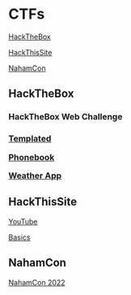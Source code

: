 # CTFs

<a href="#htb">HackTheBox</a>

<a href="#hts">HackThisSite</a>

<a href="#nc">NahamCon</a>

<h2 id="htb">HackTheBox</h2>

<h3>HackTheBox Web Challenge<h3>

<a href="https://medium.com/@adithyakrishnav001/templated-hackthebox-web-challenge-my-perspective-54823e2d39b2">Templated</a>

<a href="https://medium.com/@adithyakrishnav001/phonebook-hackthebox-web-challenge-my-perspective-e6621e9df112">Phonebook</a>

<a href="">Weather App</a>

<h2 id="hts">HackThisSite</h2>
<a href="https://www.youtube.com/playlist?list=PL2K366VwU2XE8v6uCyljhywoMKKJFj5Og">YouTube</a>

<a href="https://medium.com/@adithyakrishnav001/hackthissite-basics-full-b32aa0a99424">Basics</a>

<h2 id="nc">NahamCon </h2>
<a href="https://medium.com/@adithyakrishnav001/nahamcon-eu-ctf-2022-f030c364ec0f">NahamCon 2022</a>
